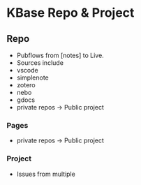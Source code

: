 # KBase Repo & Project

## Repo

* Pubflows from [notes] to Live. 
* Sources include 
*   vscode
*   simplenote
*   zotero 
*   nebo
*   gdocs
*   private repos -> Public project

### Pages

*   private repos -> Public project

### Project
* Issues from multiple 

